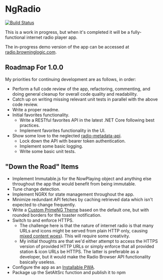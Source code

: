 # NgRadio

[![Build Status](https://toxicbard.visualstudio.com/Browninglogic%20Radio/_apis/build/status/Browninglogic%20Radio%20UI?branchName=master)](https://toxicbard.visualstudio.com/Browninglogic%20Radio/_build/latest?definitionId=2&branchName=master)

This is a work in progress, but when it's completed it will be a fully-functional internet radio player app.

The in-progress demo version of the app can be accessed at [radio.browninglogic.com](http://radio.browninglogic.com).

## Roadmap For 1.0.0
My priorities for continuing development are as follows, in order:
* Perform a full code review of the app, refactoring, commenting, and doing general cleanup for overall code quality and readability.
* Catch up on writing missing relevant unit tests in parallel with the above code review.
* Write a proper readme.
* Initial favorites functionality.
    * Write a RESTful favorites API in the latest .NET Core following best practices.
    * Implement favorites functionality in the UI.
* Show some love to the neglected [radio-metadata-api](https://github.com/pfbrowning/radio-metadata-api).
    * Lock down the API with bearer token authentication.
    * Implement some basic logging.
    * Write some basic unit tests.
  
## "Down the Road" Items
* Implement Immutable.js for the NowPlaying object and anything else throughout the app that would benefit from being immutable.
* Tune change detection.
* Implement NGRX for state management throughout the app.
* Minimize redundant API fetches by caching retrieved data which isn't expected to change frequently.
* Write a [Custom PrimeNG Theme](https://browninglogic.com/2018/11/30/92/) based on the default one, but with rounded borders for the toaster notification.
* Switch to and enforce HTTPS.
  * The challenge here is that the nature of internet radio is that many URLs and icons might be served from plain HTTP only, causing [mixed content woes](https://developers.google.com/web/fundamentals/security/prevent-mixed-content/what-is-mixed-content)).  This will require some creativity.
  * My initial thoughts are that we'd either attempt to access the HTTPS version of provided HTTP URLs or simply enforce that all provided station & icon URLs be HTTPS.  The latter is preferable as a developer, but it would make the Radio Browser API functionality basically useless.
* Configure the app as an [Installable PWA](https://developer.mozilla.org/en-US/docs/Web/Progressive_web_apps/Installable_PWAs).
* Package up the SetAltSrc function and publish it to npm
